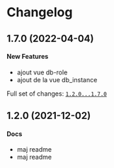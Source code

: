# Changelog

## 1.7.0 (2022-04-04)

#### New Features

* ajout vue db-role
* ajout de la vue db_instance

Full set of changes: [`1.2.0...1.7.0`](https://github.com/BlueNc/thotify/compare/1.2.0...1.7.0)

## 1.2.0 (2021-12-02)

#### Docs

* maj readme
* maj readme
